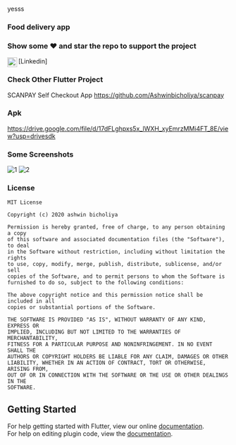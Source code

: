 yesss
### Food delivery app

### Show some :heart: and star the repo to support the project

<a href="https://www.linkedin.com/in/ashwin-bicholiya-9938481a0/">
  <img align="left" alt="Ashwin's Linkdein" width="22px" src="https://cdn.jsdelivr.net/npm/simple-icons@v3/icons/linkedin.svg" />
</a>[Linkedin]
<br/>

### Check Other Flutter Project
SCANPAY Self Checkout App 
https://github.com/Ashwinbicholiya/scanpay

### Apk
https://drive.google.com/file/d/17dFLghpxs5x_lWXH_xyEmrzMMi4FT_8E/view?usp=drivesdk

### Some Screenshots

![1](https://user-images.githubusercontent.com/47949413/93661921-4d1db200-fa79-11ea-8ebf-4ce3246ecf1e.JPG)
![2](https://user-images.githubusercontent.com/47949413/93661926-5575ed00-fa79-11ea-9d37-463b4918a921.JPG)	


### License
    MIT License

    Copyright (c) 2020 ashwin bicholiya

    Permission is hereby granted, free of charge, to any person obtaining a copy
    of this software and associated documentation files (the "Software"), to deal
    in the Software without restriction, including without limitation the rights
    to use, copy, modify, merge, publish, distribute, sublicense, and/or sell
    copies of the Software, and to permit persons to whom the Software is
    furnished to do so, subject to the following conditions:

    The above copyright notice and this permission notice shall be included in all
    copies or substantial portions of the Software.

    THE SOFTWARE IS PROVIDED "AS IS", WITHOUT WARRANTY OF ANY KIND, EXPRESS OR
    IMPLIED, INCLUDING BUT NOT LIMITED TO THE WARRANTIES OF MERCHANTABILITY,
    FITNESS FOR A PARTICULAR PURPOSE AND NONINFRINGEMENT. IN NO EVENT SHALL THE
    AUTHORS OR COPYRIGHT HOLDERS BE LIABLE FOR ANY CLAIM, DAMAGES OR OTHER
    LIABILITY, WHETHER IN AN ACTION OF CONTRACT, TORT OR OTHERWISE, ARISING FROM,
    OUT OF OR IN CONNECTION WITH THE SOFTWARE OR THE USE OR OTHER DEALINGS IN THE
    SOFTWARE.

## Getting Started
For help getting started with Flutter, view our online
[documentation](http://flutter.io/).
<br/>
For help on editing plugin code, view the [documentation](https://flutter.io/platform-plugins/#edit-code).
